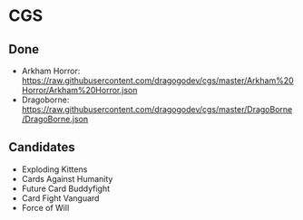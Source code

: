 # CGS

## Done
- Arkham Horror: https://raw.githubusercontent.com/dragogodev/cgs/master/Arkham%20Horror/Arkham%20Horror.json
- Dragoborne: https://raw.githubusercontent.com/dragogodev/cgs/master/DragoBorne/DragoBorne.json

## Candidates
- Exploding Kittens
- Cards Against Humanity
- Future Card Buddyfight
- Card Fight Vanguard
- Force of Will
